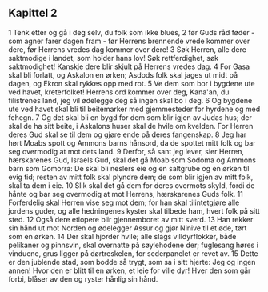 ## Kapittel 2

1 Tenk etter og gå i deg selv, du folk som ikke blues,
2 før Guds råd føder - som agner farer dagen fram - før Herrens brennende vrede kommer over dere, før Herrens vredes dag kommer over dere!
3 Søk Herren, alle dere saktmodige i landet, som holder hans lov! Søk rettferdighet, søk saktmodighet! Kanskje dere blir skjult på Herrens vredes dag.
4 For Gasa skal bli forlatt, og Askalon en ørken; Asdods folk skal jages ut midt på dagen, og Ekron skal rykkes opp med rot.
5 Ve dem som bor i bygdene ute ved havet, kreterfolket! Herrens ord kommer over deg, Kana'an, du filistrenes land, jeg vil ødelegge deg så ingen skal bo i deg.
6 Og bygdene ute ved havet skal bli til beitemarker med gjemmesteder for hyrdene og med fehegn.
7 Og det skal bli en bygd for dem som blir igjen av Judas hus; der skal de ha sitt beite, i Askalons huser skal de hvile om kvelden. For Herren deres Gud skal se til dem og gjøre ende på deres fangenskap.
8 Jeg har hørt Moabs spott og Ammons barns hånsord, da de spottet mitt folk og bar seg overmodig at mot dets land.
9 Derfor, så sant jeg lever, sier Herren, hærskarenes Gud, Israels Gud, skal det gå Moab som Sodoma og Ammons barn som Gomorra: De skal bli neslers eie og en saltgrube og en ørken til evig tid; resten av mitt folk skal plyndre dem; de som blir igjen av mitt folk, skal ta dem i eie.
10 Slik skal det gå dem for deres overmots skyld, fordi de hånte og bar seg overmodig at mot Herrens, hærskarenes Guds folk.
11 Forferdelig skal Herren vise seg mot dem; for han skal tilintetgjøre alle jordens guder, og alle hedningenes kyster skal tilbede ham, hvert folk på sitt sted.
12 Også dere etiopere blir gjennemboret av mitt sverd.
13 Han rekker sin hånd ut mot Norden og ødelegger Assur og gjør Ninive til et øde, tørt som en ørken.
14 Der skal hjorder hvile; alle slags villdyrflokker, både pelikaner og pinnsvin, skal overnatte på søylehodene der; fuglesang høres i vinduene, grus ligger på dørtreskelen, for sederpanelet er revet av.
15 Dette er den jublende stad, som bodde så trygt, som sa i sitt hjerte: Jeg og ingen annen! Hvor den er blitt til en ørken, et leie for ville dyr! Hver den som går forbi, blåser av den og ryster hånlig sin hånd.

